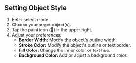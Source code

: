 ## Setting Object Style

1. Enter select mode.
2. Choose your target object(s).
3. Tap the paint icon (🎨) in the upper right.
4. Adjust your preferences:
   - **Border Width:** Modify the object's outline width.
   - **Stroke Color:** Modify the object's outline or text border.
   - **Fill Color:** Change the inner color or text hue.
   - **Background Color:** Add or adjust a background color.
